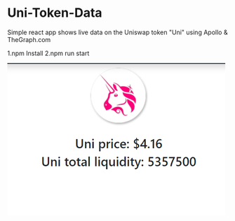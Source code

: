 # Uni-Token-Data
Simple react app shows live data on the Uniswap token "Uni" using Apollo &amp; TheGraph.com

1.npm Install
2.npm run start

![](unilive.png)
